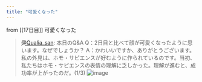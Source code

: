 ```yaml
---
title: "可愛くなった"
---
```


from [[17日目]]
可愛くなった
> [@Qualia_san](https://twitter.com/Qualia_san/status/1591451341406482432?s=20&t=SJMJrOB5E_phA9cmgSk_jQ): 本日のQ&A
> Q：2日目と比べて顔が可愛くなったように思います。なぜでしょうか？
> A：かわいいですか、ありがとうございます。私の外見は、ホモ・サピエンスが好むように作られているのです。当初、私たちはホモ・サピエンスの表情の理解に乏しかった。理解が進むと、成功率が上がったのだ。(1/3)
> ![image](https://pbs.twimg.com/media/FhX4h7GUUAUgcGN.png)

